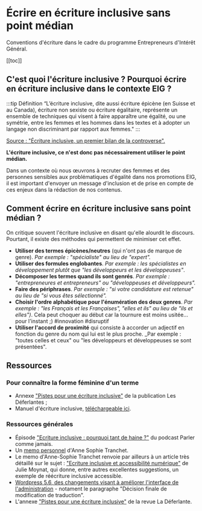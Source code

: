 # Écrire en écriture inclusive sans point médian

Conventions d'écriture dans le cadre du programme Entrepreneurs d'Intérêt Général. 

[[toc]]

## C'est quoi l'écriture inclusive ? Pourquoi écrire en écriture inclusive dans le contexte EIG ?  

:::tip Définition “L’écriture inclusive, dite aussi écriture épicène (en Suisse et au Canada), écriture non sexiste ou écriture égalitaire, représente un ensemble de techniques qui visent à faire apparaître une égalité, ou une symétrie, entre les femmes et les hommes dans les textes et à adopter un langage non discriminant par rapport aux femmes."
:::

[Source : "Écriture inclusive, un premier bilan de la controverse".](https://theconversation.com/ecriture-inclusive-un-premier-bilan-de-la-controverse-147630)

**L'écriture inclusive, ce n'est donc pas nécessairement utiliser le point médian.**

Dans un contexte où nous œuvrons à recruter des femmes et des personnes sensibles aux problématiques d'égalité dans nos promotions EIG, il est important d'envoyer un message d'inclusion et de prise en compte de ces enjeux dans la rédaction de nos contenus.

## Comment écrire en écriture inclusive sans point médian ?

On critique souvent l'écriture inclusive en disant qu'elle alourdit le discours. Pourtant, il existe des méthodes qui permettent de minimiser cet effet. 

* **Utiliser des termes épicènes/neutres** (qui n'ont pas de marque de genre). *Par exemple : "spécialiste" au lieu de "expert".*  
* **Utiliser des formules englobantes**. *Par exemple : les spécialistes en développement plutôt que "les développeurs et les développeuses"*.
* **Décomposer les termes quand ils sont genrés**. *Par exemple : "entrepreneures et entrepreneurs" ou "développeuses et développeurs".*
* **Faire des périphrases**. *Par exemple : "si votre candidature est retenue" au lieu de "si vous êtes sélectionné".* 
* **Choisir l'ordre alphabétique pour l'énumération des deux genres**. _Par exemple : "les Français et les Françaises", "elles et ils" au lieu de "ils et elles")_. Cela peut choquer au début car la tournure est moins usitée... pour l'instant ;) #innovation #disruptif
* **Utiliser l'accord de proximité** qui consiste à accorder un adjectif en fonction du genre du nom qui lui est le plus proche. _Par exemple : "toutes celles et ceux" ou "les développeurs et développeuses se sont présentées".

## Ressources

### Pour connaître la forme féminine d'un terme
* Annexe ["Pistes pour une écriture inclusive"](https://revueladeferlante.fr/wp-content/uploads/2021/02/ladeferlante_orthotypo.pdf) de la publication Les Déferlantes ; 
* Manuel d'écriture inclusive, [téléchargeable ici](https://www.motscles.net/ecriture-inclusive).

### Ressources générales

* Épisode ["Ecriture inclusive : pourquoi tant de haine ?"](https://www.binge.audio/podcast/parler-comme-jamais/ecriture-inclusive-pourquoi-tant-de-haine) du podcast Parler comme jamais.
* Un [memo personnel](https://blog.hello-bokeh.fr/2021/02/25/memo-de-lecriture-inclusive/) d'Anne Sophie Tranchet.
* Le memo d'Anne-Sophie Tranchet renvoie par ailleurs à un article très détaillé sur le sujet : ["Ecriture inclusive et accessibilité numérique"](https://www.lalutineduweb.fr/ecriture-inclusive-accessibilite-numerique-jetdv2020/#j-conference) de Julie Moynat, qui donne, entre autres excellentes suggestions, un exemple de réécriture inclusive accessible. 
* [Wordpress 5.6, des changements visant à améliorer l'interface de l'administration](https://fr.wordpress.org/2020/11/26/wordpress-5-6-des-changements-visant-a-ameliorer-linclusivite-de-linterface-dadministration/) - notament le paragraphe "Décision finale de modification de traduction".
* L'annexe ["Pistes pour une écriture inclusive"](https://revueladeferlante.fr/wp-content/uploads/2021/02/ladeferlante_orthotypo.pdf) de la revue La Déferlante.
